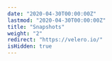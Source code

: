 ```yaml
---
date: "2020-04-30T00:00:00Z"
lastmod: "2020-04-30T00:00:00Z"
title: "Snapshots"
weight: "2"
redirect: "https://velero.io/"
isHidden: true
---
```

